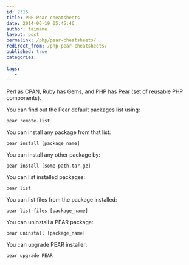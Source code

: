 ```yaml
---
id: 2315
title: PHP Pear cheatsheets
date: 2014-06-19 05:45:46
author: taimane
layout: post
permalink: /php/pear-cheatsheets/
redirect_from: /php-pear-cheatsheets/
published: true
categories:
   -
tags:
   -
---
```

Perl as CPAN, Ruby has Gems, and PHP has Pear (set of reusable PHP components).

You can find out the Pear default packages list using:
```
pear remote-list
```
You can install any package from that list:
```
pear install [package_name]
```
You can install any other package by:
```
pear install [some-path.tar.gz]
```
You can list installed packages:
```
pear list
```
You can list files from the package installed:
```
pear list-files [package_name]
```
You can uninstall a PEAR package:
```
pear uninstall [package_name]
```
You can upgrade PEAR installer:
```
pear upgrade PEAR
```
